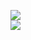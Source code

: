 [![](https://img.shields.io/badge/Made%20With-Github%20Spray-lightgrey.svg?style=for-the-badge&logo=github)](https://github.com/Annihil/github-spray#2215)  
[![](https://i.imgur.com/2DrTn0Z.gif)](https://github.com/Annihil/github-spray)
